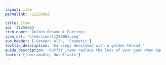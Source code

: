 ```yaml
---
layout: item
permalink: /11250063

title: Item
id: '11250063'
item_name: 'Golden Ornament Earrings'
icon_url: 'item/icon/11250063.png'
sub_header: ['Gender: All', 'Cosmetic']
tooltip_description: 'Earrings decorated with a golden thread.'
guide_description: 'Outfit items replace the look of your gear when equipped.'
footer: ['Untradable, Unsellable']
---
```


